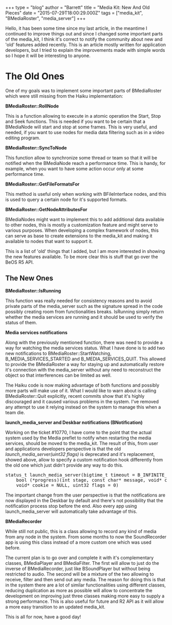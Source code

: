 +++
type = "blog"
author = "Barrett"
title = "Media Kit: New And Old Pieces"
date = "2015-07-29T18:00:29.000Z"
tags = ["media_kit", "BMediaRoster", "media_server"]
+++

Hello, it has been some time since my last article, in the meantime I continued to improve things out and since I changed some important parts of the media_kit, I think it's correct to notify the community about new and 'old' features added recently. This is an article mostly written for application developers, but I tried to explain the improvements made with simple words so I hope it will be interesting to anyone.
<!--break-->
<h1><strong>The Old Ones</strong></h1>

One of my goals was to implement some important parts of BMediaRoster which were still missing from the Haiku implementation:

<strong>BMediaRoster::RollNode</strong>

This is a function allowing to execute in a atomic operation the Start, Stop and Seek functions. This is needed if you want to be certain that a BMediaNode will start and stop at some frames. This is very useful, and needed, if you want to use nodes for media data filtering such as in a video editing program.

<strong>BMediaRoster::SyncToNode</strong>

This function allow to synchronize some thread or team so that it will be notified when the BMediaNode reach a performance time. This is handy, for example, when you want to have some action occur only at some performance time.

<strong>BMediaRoster::GetFileFormatsFor</strong>

This method is useful only when working with BFileInterface nodes, and this is used to query a certain node for it's supported formats.

<strong>BMediaRoster::GetNodeAttributesFor</strong>

BMediaNodes might want to implement this to add additional data available to other nodes, this is mostly a customization feature and might serve to various purposes. When developing a complex framework of nodes, this can serve as base to create extensions to the media_kit and making it available to nodes that want to support it.

This is a list of 'old' things that I added, but I am more interested in showing the new features available. To be more clear this is stuff that go over the BeOS R5 API.

<h2><strong>The New Ones</strong></h2>

<strong>BMediaRoster::IsRunning</strong>

This function was really needed for consistency reasons and to avoid private parts of the media_server such as the signature spread in the code possibly creating room from functionalities breaks. IsRunning simply return whether the media services are running and it should be used to verify the status of them.

<strong>Media services notifications</strong>

Along with the previously mentioned function, there was need to provide a way for watching the media services status. What I have done is to add two new notifications to BMediaRoster::StartWatching, B_MEDIA_SERVICES_STARTED and B_MEDIA_SERVICES_QUIT. This allowed to provide the BMediaRoster a way for staying up and automatically restore it's connection with the media_server without any need to reconstruct the object so that interferences can be limited as well.

The Haiku code is now making advantage of both functions and possibly more parts will make use of it. What I would like to warn about is calling BMediaRoster::Quit explicitly, recent commits show that it's highly discouraged and it caused various problems in the system. I've removed any attempt to use it relying instead on the system to manage this when a team die.

<strong>launch_media_server and Deskbar notifications (BNotification)</strong>

Working on the ticket #10770, I have come to the point that the actual system used by the Media preflet to notify when restarting the media services, should be moved to the media_kit. The result of this, from user and applications developers perspective is that the old <em>launch_media_server(uint32 flags)</em> is deprecated and it's replacement, showed above, allow to specify a custom notification hook differently from the old one which just didn't provide any way to do this.

<pre>status_t launch_media_server(bigtime_t timeout = B_INFINITE_TIMEOUT,
	bool (*progress)(int stage, const char* message, void* cookie) = NULL,
	void* cookie = NULL, uint32 flags = 0)</pre>

The important change from the user perspective is that the notifications are now displayed in the Deskbar by default and there's not possibility that the notification process stop before the end. Also every app using launch_media_server will automatically take advantage of this.

<strong>BMediaRecorder</strong>

While still not public, this is a class allowing to record any kind of media from any node in the system. From some months to now the SoundRecorder app is using this class instead of a more custom one which was used before.

The current plan is to go over and complete it with it's complementary classes, BMediaPlayer and BMediaFilter. The first will allow to just do the inverse of BMediaRecorder, just like BSoundPlayer but without being restricted to audio. The second will be a mixture of the two allowing to receive, filter and then send out any media. The reason for doing this is that in the system there are a lot of similar functionalities using different classes, reducing duplication as more as possible will allow to concentrate the development on improving just three classes making more easy to supply a strong performance. This is also useful for future and R2 API as it will allow a more easy transition to an updated media_kit.

This is all for now, have a good day!